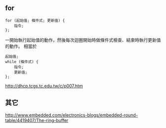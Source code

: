 ## for
```
for (起始值; 條件式; 更新值) {
	指令;
};
```
一開始執行起始值的動作，然後每次迴圈開始時做條件式檢查、結束時執行更新值的動作。
相當於
```
起始值;
while (條件式) {
	指令;
	更新值;
};
```

http://dhcp.tcgs.tc.edu.tw/c/p007.htm

## 其它
http://www.embedded.com/electronics-blogs/embedded-round-table/4419407/The-ring-buffer
